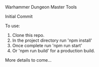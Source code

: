 Warhammer Dungeon Master Tools

Initial Commit

To use:

1. Clone this repo.
2. In the project directory run 'npm install'
3. Once complete run 'npm run start'
4. Or 'npm run build' for a production build.

More details to come...

